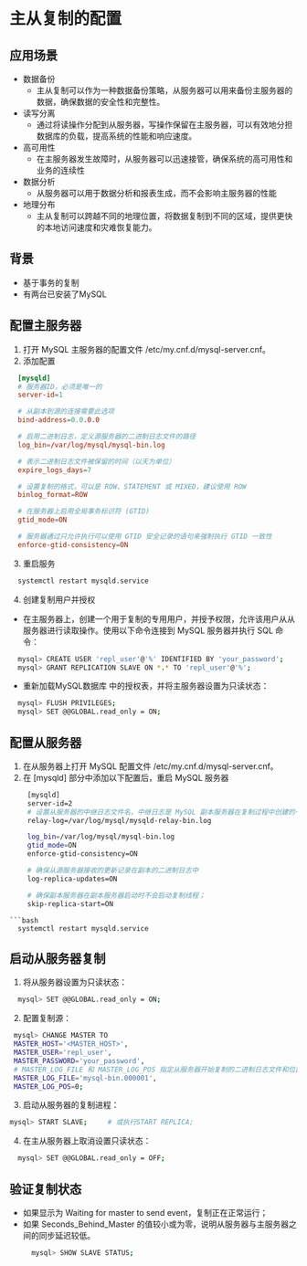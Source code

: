 # 主从复制的配置

## 应用场景
* 数据备份
  - 主从复制可以作为一种数据备份策略，从服务器可以用来备份主服务器的数据，确保数据的安全性和完整性。
* 读写分离
  - 通过将读操作分配到从服务器，写操作保留在主服务器，可以有效地分担数据库的负载，提高系统的性能和响应速度。
* 高可用性
  - 在主服务器发生故障时，从服务器可以迅速接管，确保系统的高可用性和业务的连续性
* 数据分析
  - 从服务器可以用于数据分析和报表生成，而不会影响主服务器的性能
* 地理分布
  - 主从复制可以跨越不同的地理位置，将数据复制到不同的区域，提供更快的本地访问速度和灾难恢复能力。
  
## 背景
* 基于事务的复制
* 有两台已安装了MySQL

## 配置主服务器
1. 打开 MySQL 主服务器的配置文件 /etc/my.cnf.d/mysql-server.cnf。
2. 添加配置
  ```cnf
    [mysqld]
    # 服务器ID，必须是唯一的
    server-id=1  

    # 从副本到源的连接需要此选项
    bind-address=0.0.0.0 

    # 启用二进制日志，定义源服务器的二进制日志文件的路径
    log_bin=/var/log/mysql/mysql-bin.log

    # 表示二进制日志文件被保留的时间（以天为单位）
    expire_logs_days=7

    # 设置复制的格式，可以是 ROW、STATEMENT 或 MIXED，建议使用 ROW
    binlog_format=ROW

    # 在服务器上启用全局事务标识符 (GTID)
    gtid_mode=ON

    # 服务器通过只允许执行可以使用 GTID 安全记录的语句来强制执行 GTID 一致性
    enforce-gtid-consistency=ON
  ```
3. 重启服务
  ```bash
    systemctl restart mysqld.service
  ```
4. 创建复制用户并授权
  - 在主服务器上，创建一个用于复制的专用用户，并授予权限，允许该用户从从服务器进行读取操作。使用以下命令连接到 MySQL 服务器并执行 SQL 命令：
  ```bash
    mysql> CREATE USER 'repl_user'@'%' IDENTIFIED BY 'your_password';
    mysql> GRANT REPLICATION SLAVE ON *.* TO 'repl_user'@'%';
  ```
  - 重新加载MySQL数据库 中的授权表，并将主服务器设置为只读状态：
  ```bash
    mysql> FLUSH PRIVILEGES;
    mysql> SET @@GLOBAL.read_only = ON;
  ```

## 配置从服务器
1. 在从服务器上打开 MySQL 配置文件 /etc/my.cnf.d/mysql-server.cnf。
2. 在 [mysqld] 部分中添加以下配置后，重启 MySQL 服务器
   ```bash
    [mysqld]
    server-id=2
    # 设置从服务器的中继日志文件名，中继日志是 MySQL 副本服务器在复制过程中创建的一组日志文件
    relay-log=/var/log/mysql/mysqld-relay-bin.log

    log_bin=/var/log/mysql/mysql-bin.log
    gtid_mode=ON
    enforce-gtid-consistency=ON

    # 确保从源服务器接收的更新记录在副本的二进制日志中
    log-replica-updates=ON

    # 确保副本服务器在副本服务器启动时不会启动复制线程；
    skip-replica-start=ON
  ```
  ```bash
    systemctl restart mysqld.service
  ```

## 启动从服务器复制
1. 将从服务器设置为只读状态：
  ```bash
    mysql> SET @@GLOBAL.read_only = ON;
  ```
2. 配置复制源：
 ```bash
  mysql> CHANGE MASTER TO
  MASTER_HOST='<MASTER_HOST>',
  MASTER_USER='repl_user',
  MASTER_PASSWORD='your_password',
  # MASTER_LOG_FILE 和 MASTER_LOG_POS 指定从服务器开始复制的二进制日志文件和位置。
  MASTER_LOG_FILE='mysql-bin.000001',
  MASTER_LOG_POS=0;
```
3. 启动从服务器的复制进程：
  ```bash
  mysql> START SLAVE;     # 或执行START REPLICA;
  ```
4. 在主从服务器上取消设置只读状态：
  ```bash
    mysql> SET @@GLOBAL.read_only = OFF;
  ```

## 验证复制状态
* 如果显示为 Waiting for master to send event，复制正在正常运行；
* 如果 Seconds_Behind_Master 的值较小或为零，说明从服务器与主服务器之间的同步延迟较低。
  ```bash
    mysql> SHOW SLAVE STATUS;
  ```
